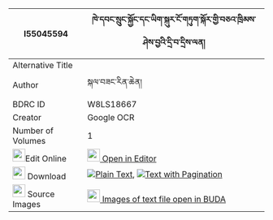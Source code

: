 |I55045594|ཁེ་དབང་སྲུང་སྐྱོང་དང་ཡིག་སྐུར་ངོ་གཏུག་སྐོར་གྱི་བཅའ་ཁྲིམས་ཤེས་བྱའི་དྲི་བ་དྲིས་ལན། 
| --- | --- 
|Alternative Title |
|Author| སྐལ་བཟང་རིན་ཆེན།
|BDRC ID | W8LS18667
|Creator | Google OCR
|Number of Volumes| 1
|<img width="25" src="https://img.icons8.com/color/25/000000/edit-property.png">Edit Online| [<img width="25" src="https://avatars.githubusercontent.com/u/45091458?s=200&v=4"> Open in Editor](http://editor.openpecha.org/I55045594)
|<img width="25" src="https://img.icons8.com/fluent/48/000000/download-2.png"/>  Download | [![](https://img.icons8.com/color/20/000000/txt.png)Plain Text](https://github.com/Openpecha/I55045594/releases/download/v1/khewang_sungkyong_dang_yik_kur_plain_I55045594.zip), [![](https://img.icons8.com/color/20/000000/txt.png)Text with Pagination](https://github.com/Openpecha/I55045594/releases/download/v1/khewang_sungkyong_dang_yik_kur_pages_I55045594.zip)
|<img width="25" src="https://img.icons8.com/plasticine/100/000000/pictures-folder.png"/>  Source Images | [<img width="25" src="https://library.bdrc.io/icons/BUDA-small.svg"> Images of text file open in BUDA](https://library.bdrc.io/show/bdr:W8LS18667)